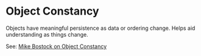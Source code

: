 # Object Constancy

Objects have meaningful persistence as data or ordering change. Helps aid understanding as things change.

See: [Mike Bostock on Object Constancy](https://bost.ocks.org/mike/constancy/)
